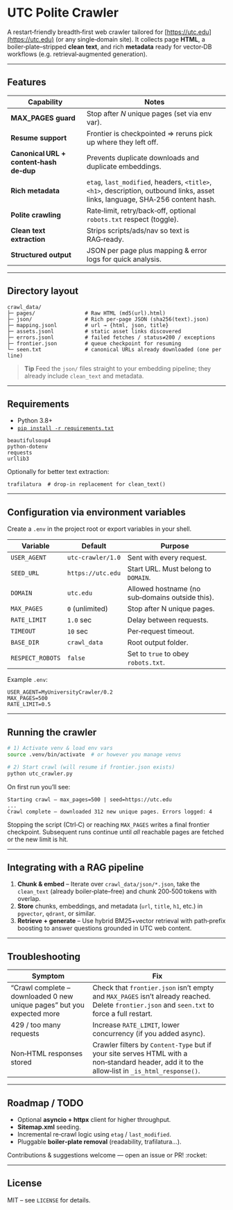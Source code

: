 # UTC Polite Crawler

A restart‑friendly breadth‑first web crawler tailored for [https://utc.edu](https://utc.edu) (or any single‑domain site).
It collects page **HTML**, a boiler‑plate–stripped **clean text**, and rich **metadata** ready for vector‑DB
workflows (e.g. retrieval‑augmented generation).

---

## Features

| Capability                              | Notes                                                                                                                          |
| --------------------------------------- | ------------------------------------------------------------------------------------------------------------------------------ |
| **MAX\_PAGES guard**                    | Stop after *N* unique pages (set via env var).                                                                                 |
| **Resume support**                      | Frontier is checkpointed ⇒ reruns pick up where they left off.                                                                 |
| **Canonical URL + content‑hash de‑dup** | Prevents duplicate downloads and duplicate embeddings.                                                                         |
| **Rich metadata**                       | `etag`, `last_modified`, headers, `<title>`, `<h1>`, description, outbound links, asset links, language, SHA‑256 content hash. |
| **Polite crawling**                     | Rate‑limit, retry/back‑off, optional `robots.txt` respect (toggle).                                                            |
| **Clean text extraction**               | Strips scripts/ads/nav so text is RAG‑ready.                                                                                   |
| **Structured output**                   | JSON per page plus mapping & error logs for quick analysis.                                                                    |

---

## Directory layout

```
crawl_data/
├─ pages/                # Raw HTML (md5(url).html)
├─ json/                 # Rich per‑page JSON (sha256(text).json)
├─ mapping.jsonl         # url → {html, json, title}
├─ assets.jsonl          # static asset links discovered
├─ errors.jsonl          # failed fetches / status≠200 / exceptions
├─ frontier.json         # queue checkpoint for resuming
└─ seen.txt              # canonical URLs already downloaded (one per line)
```

> **Tip**
> Feed the `json/` files straight to your embedding pipeline; they already include `clean_text` and metadata.

---

## Requirements

* Python 3.8+
* [`pip install -r requirements.txt`](#requirements-txt)

```text
beautifulsoup4
python-dotenv
requests
urllib3
```

Optionally for better text extraction:

```text
trafilatura  # drop‑in replacement for clean_text()
```

---

## Configuration via environment variables

Create a `.env` in the project root or export variables in your shell.

| Variable         | Default           | Purpose                                         |
| ---------------- | ----------------- | ----------------------------------------------- |
| `USER_AGENT`     | `utc-crawler/1.0` | Sent with every request.                        |
| `SEED_URL`       | `https://utc.edu` | Start URL. Must belong to `DOMAIN`.             |
| `DOMAIN`         | `utc.edu`         | Allowed hostname (no sub‑domains outside this). |
| `MAX_PAGES`      | `0` (unlimited)   | Stop after N unique pages.                      |
| `RATE_LIMIT`     | `1.0` sec         | Delay between requests.                         |
| `TIMEOUT`        | `10` sec          | Per‑request timeout.                            |
| `BASE_DIR`       | `crawl_data`      | Root output folder.                             |
| `RESPECT_ROBOTS` | `false`           | Set to `true` to obey `robots.txt`.             |

Example `.env`:

```dotenv
USER_AGENT=MyUniversityCrawler/0.2
MAX_PAGES=500
RATE_LIMIT=0.5
```

---

## Running the crawler

```bash
# 1) Activate venv & load env vars
source .venv/bin/activate  # or however you manage venvs

# 2) Start crawl (will resume if frontier.json exists)
python utc_crawler.py
```

On first run you’ll see:

```
Starting crawl – max_pages=500 | seed=https://utc.edu
...
Crawl complete – downloaded 312 new unique pages. Errors logged: 4
```

Stopping the script (Ctrl‑C) or reaching `MAX_PAGES` writes a final frontier
checkpoint. Subsequent runs continue until *all* reachable pages are fetched or the
new limit is hit.

---

## Integrating with a RAG pipeline

1. **Chunk & embed** – Iterate over `crawl_data/json/*.json`, take the `clean_text`
   (already boiler‑plate–free) and chunk 200‑500 tokens with overlap.
2. **Store** chunks, embeddings, and metadata (`url`, `title`, `h1`, etc.) in
   `pgvector`, `qdrant`, or similar.
3. **Retrieve + generate** – Use hybrid BM25+vector retrieval with path‑prefix boosting
   to answer questions grounded in UTC web content.

---

## Troubleshooting

| Symptom                                                                | Fix                                                                                                                                           |
| ---------------------------------------------------------------------- | --------------------------------------------------------------------------------------------------------------------------------------------- |
| “Crawl complete – downloaded 0 new unique pages” but you expected more | Check that `frontier.json` isn’t empty and `MAX_PAGES` isn’t already reached. Delete `frontier.json` and `seen.txt` to force a full restart.  |
| 429 / too many requests                                                | Increase `RATE_LIMIT`, lower concurrency (if you added async).                                                                                |
| Non‑HTML responses stored                                              | Crawler filters by `Content‑Type` but if your site serves HTML with a non‑standard header, add it to the allow‑list in `_is_html_response()`. |

---

## Roadmap / TODO

* Optional **asyncio + httpx** client for higher throughput.
* **Sitemap.xml** seeding.
* Incremental re‑crawl logic using `etag` / `last_modified`.
* Pluggable **boiler‑plate removal** (readability, trafilatura…).

Contributions & suggestions welcome — open an issue or PR! \:rocket:

---

## License

MIT – see `LICENSE` for details.
